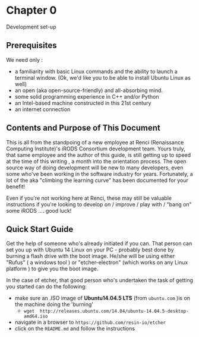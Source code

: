# Chapter 0

Development set-up

Prerequisites
-------------

We need only :

* a familiarity with basic Linux commands and the ability to launch a terminal window. (Ok, we'd like you to be able to install Ubuntu Linux as well)
* an open (aka open-source-friendly) and all-absorbing mind. 
* some solid programming experience in C++  and/or Python
* an Intel-based machine constructed in this 21st century 
* an internet connection
 
Contents and Purpose of This Document
----------
This is all from the standpoing of a new employee at Renci (Renaissance Computing Institute)'s iRODS Consortium development team.  Yours truly, that same employee and the author of this guide, is still getting up to speed at the time of this writing , a month into the orientation process. The open source way of doing development will be new to many developers, even some who've been working in the software industry for years. Fortunately, a lot of the aka "climbing the learning curve" has been documented for your benefit!

Even if you're not working here at Renci, these may still be valuable instructions if you're looking to develop on / improve / play with / "bang on" some iRODS .... good luck!

Quick Start Guide
-----------------
Get the help of someone who's already initiated if you can. That person can set you up with Ubuntu 14 Linux on your PC - probably best done by burning a flash drive with the boot image. He/she will be using either "Rufus" ( a windows tool ) or "etcher-electron" (which works on any Linux platform ) to give you the boot image.

In the case of etcher, that good person who's undertaken the task of getting you started can do the following:
* make sure an .ISO image of **Ubuntu14.04.5 LTS** (from `ubuntu.com` )is on the machine doing the 'burning'
    - `wget  http://releases.ubuntu.com/14.04/ubuntu-14.04.5-desktop-amd64.iso `
* navigate in a browser to `https://github.com/resin-io/etcher`
* click on the `README.md` and follow the instructions
